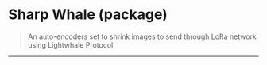 # Sharp Whale (package)
> An auto-encoders set to shrink images to send through LoRa network 
> using Lightwhale Protocol
---
